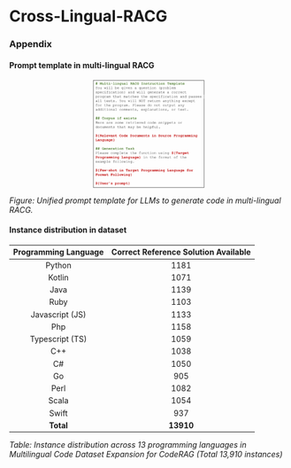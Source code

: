 # Cross-Lingual-RACG

### Appendix

#### Prompt template in multi-lingual RACG
<img src="imgs/RACG_prompt_for_LLM.png" 
     alt="Unified prompt template for LLMs to generate code in multi-lingual RACG." 
     width="40%" 
     style="display:block; margin:auto">

*Figure: Unified prompt template for LLMs to generate code in multi-lingual RACG.*

#### Instance distribution in dataset

| Programming Language     | Correct Reference Solution Available |
|:------------------------:|:------------------------------------:|
| Python                   | 1181                                 |
| Kotlin                   | 1071                                 |
| Java                     | 1139                                 |
| Ruby                     | 1103                                 |
| Javascript (JS)          | 1133                                 |
| Php                      | 1158                                 |
| Typescript (TS)          | 1059                                 |
| C++                      | 1038                                 |
| C#                       | 1050                                 |
| Go                       | 905                                  |
| Perl                     | 1082                                 |
| Scala                    | 1054                                 |
| Swift                    | 937                                  |
| **Total**                | **13910**                            |

*Table: Instance distribution across 13 programming languages in Multilingual Code Dataset Expansion for CodeRAG (Total 13,910 instances)*
